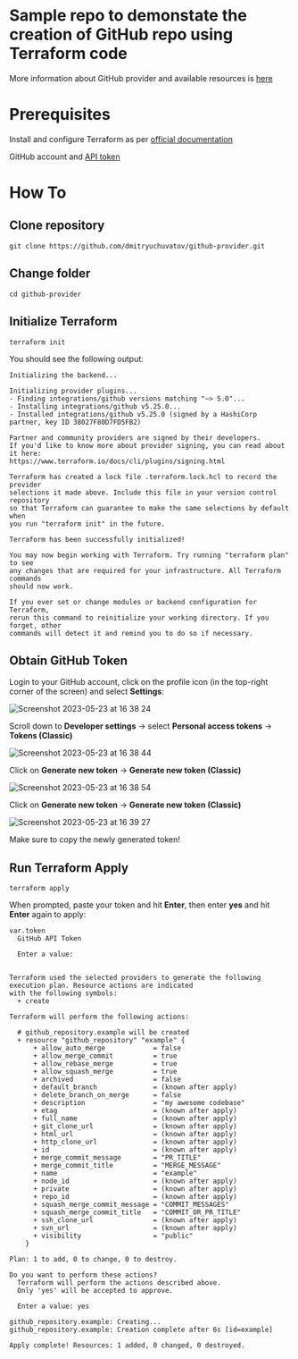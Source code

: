 # Sample repo to demonstate the creation of GitHub repo using Terraform code

More information about GitHub provider and available resources is [here](https://registry.terraform.io/providers/integrations/github/latest/docs)


# Prerequisites

Install and configure Terraform as per [official documentation](https://developer.hashicorp.com/terraform/tutorials/aws-get-started/install-cli)

GitHub account and [API token](https://docs.github.com/en/authentication/keeping-your-account-and-data-secure/creating-a-personal-access-token)

# How To

## Clone repository

```
git clone https://github.com/dmitryuchuvatov/github-provider.git
```

## Change folder

```
cd github-provider
```

## Initialize Terraform

```
terraform init
```

You should see the following output:

```
Initializing the backend...

Initializing provider plugins...
- Finding integrations/github versions matching "~> 5.0"...
- Installing integrations/github v5.25.0...
- Installed integrations/github v5.25.0 (signed by a HashiCorp partner, key ID 38027F80D7FD5FB2)

Partner and community providers are signed by their developers.
If you'd like to know more about provider signing, you can read about it here:
https://www.terraform.io/docs/cli/plugins/signing.html

Terraform has created a lock file .terraform.lock.hcl to record the provider
selections it made above. Include this file in your version control repository
so that Terraform can guarantee to make the same selections by default when
you run "terraform init" in the future.

Terraform has been successfully initialized!

You may now begin working with Terraform. Try running "terraform plan" to see
any changes that are required for your infrastructure. All Terraform commands
should now work.

If you ever set or change modules or backend configuration for Terraform,
rerun this command to reinitialize your working directory. If you forget, other
commands will detect it and remind you to do so if necessary.
```

## Obtain GitHub Token

Login to your GitHub account, click on the profile icon (in the top-right corner of the screen) and select **Settings**:

![Screenshot 2023-05-23 at 16 38 24](https://github.com/dmitryuchuvatov/github-provider/assets/119931089/e457f7db-97d0-4bf8-87b7-86696a1aa451)

Scroll down to **Developer settings** -> select **Personal access tokens** -> **Tokens (Classic)**

![Screenshot 2023-05-23 at 16 38 44](https://github.com/dmitryuchuvatov/github-provider/assets/119931089/f556064e-7a38-405c-a174-d11e50543233)

Click on **Generate new token** -> **Generate new token (Classic)**

![Screenshot 2023-05-23 at 16 38 54](https://github.com/dmitryuchuvatov/github-provider/assets/119931089/512f3ada-b6cc-4551-be79-fccae3d7c74f)

Click on **Generate new token** -> **Generate new token (Classic)**

![Screenshot 2023-05-23 at 16 39 27](https://github.com/dmitryuchuvatov/github-provider/assets/119931089/44775734-8ba5-4de5-b099-00298b029b0b)

Make sure to copy the newly generated token!

## Run Terraform Apply

```
terraform apply
```
When prompted, paste your token and hit **Enter**, then enter **yes** and hit **Enter** again to apply:

```
var.token
  GitHub API Token

  Enter a value: 


Terraform used the selected providers to generate the following execution plan. Resource actions are indicated
with the following symbols:
  + create

Terraform will perform the following actions:

  # github_repository.example will be created
  + resource "github_repository" "example" {
      + allow_auto_merge            = false
      + allow_merge_commit          = true
      + allow_rebase_merge          = true
      + allow_squash_merge          = true
      + archived                    = false
      + default_branch              = (known after apply)
      + delete_branch_on_merge      = false
      + description                 = "my awesome codebase"
      + etag                        = (known after apply)
      + full_name                   = (known after apply)
      + git_clone_url               = (known after apply)
      + html_url                    = (known after apply)
      + http_clone_url              = (known after apply)
      + id                          = (known after apply)
      + merge_commit_message        = "PR_TITLE"
      + merge_commit_title          = "MERGE_MESSAGE"
      + name                        = "example"
      + node_id                     = (known after apply)
      + private                     = (known after apply)
      + repo_id                     = (known after apply)
      + squash_merge_commit_message = "COMMIT_MESSAGES"
      + squash_merge_commit_title   = "COMMIT_OR_PR_TITLE"
      + ssh_clone_url               = (known after apply)
      + svn_url                     = (known after apply)
      + visibility                  = "public"
    }

Plan: 1 to add, 0 to change, 0 to destroy.

Do you want to perform these actions?
  Terraform will perform the actions described above.
  Only 'yes' will be accepted to approve.

  Enter a value: yes

github_repository.example: Creating...
github_repository.example: Creation complete after 6s [id=example]

Apply complete! Resources: 1 added, 0 changed, 0 destroyed.
```
